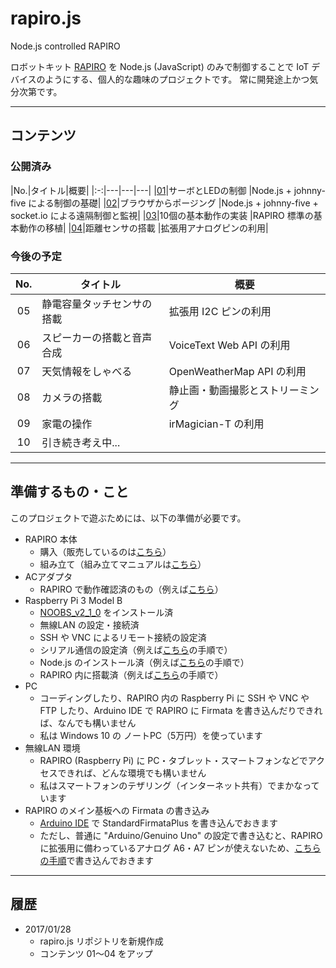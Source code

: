 # rapiro.js
Node.js controlled RAPIRO

ロボットキット [RAPIRO](https://github.com/mkokubun/rapiro.js.git) を Node.js (JavaScript) のみで制御することで IoT デバイスのようにする、個人的な趣味のプロジェクトです。
常に開発途上かつ気分次第です。


---

## コンテンツ

### 公開済み

|No.|タイトル|概要|
|:-:|---|---|---|
|[01](https://github.com/mkokubun/rapiro.js/tree/master/01)|サーボとLEDの制御     |Node.js + johnny-five による制御の基礎|
|[02](https://github.com/mkokubun/rapiro.js/tree/master/02)|ブラウザからポージング |Node.js + johnny-five + socket.io による遠隔制御と監視|
|[03](https://github.com/mkokubun/rapiro.js/tree/master/03)|10個の基本動作の実装   |RAPIRO 標準の基本動作の移植|
|[04](https://github.com/mkokubun/rapiro.js/tree/master/04)|距離センサの搭載      |拡張用アナログピンの利用|

### 今後の予定
|No.|タイトル|概要|
|:-:|---|---|
|05|静電容量タッチセンサの搭載 |拡張用 I2C ピンの利用|
|06|スピーカーの搭載と音声合成 |VoiceText Web API の利用|
|07|天気情報をしゃべる        |OpenWeatherMap API の利用|
|08|カメラの搭載              |静止画・動画撮影とストリーミング|
|09|家電の操作               |irMagician-T の利用|
|10|引き続き考え中...         | |


---

## 準備するもの・こと

このプロジェクトで遊ぶためには、以下の準備が必要です。

- RAPIRO 本体
    - 購入（販売しているのは[こちら](http://www.rapiro.com/ja/#buy)）
    - 組み立て（組み立てマニュアルは[こちら](http://www.rapiro.com/ja/assembly-manual/)）
- ACアダプタ
    - RAPIRO で動作確認済のもの（例えば[こちら](http://wiki.rapiro.com/page/ac-adaptor_ja/)）
- Raspberry Pi 3 Model B
    - [NOOBS_v2_1_0](https://www.raspberrypi.org/downloads/noobs/) をインストール済
    - 無線LAN の設定・接続済
    - SSH や VNC によるリモート接続の設定済
    - シリアル通信の設定済（例えば[こちら](http://qiita.com/mkoku/items/111e6ec21395065f0c28)の手順で）
    - Node.js のインストール済（例えば[こちら](http://qiita.com/mkoku/items/111e6ec21395065f0c28)の手順で）
    - RAPIRO 内に搭載済（例えば[こちら](http://qiita.com/mkoku/items/191ead1b62693003bf64)の手順で）
- PC
    - コーディングしたり、RAPIRO 内の Raspberry Pi に SSH や VNC や FTP したり、Arduino IDE で RAPIRO に Firmata を書き込んだりできれば、なんでも構いません
    - 私は Windows 10 の ノートPC（5万円）を使っています
- 無線LAN 環境
    - RAPIRO (Raspberry Pi) に PC・タブレット・スマートフォンなどでアクセスできれば、どんな環境でも構いません
    - 私はスマートフォンのテザリング（インターネット共有）でまかなっています
- RAPIRO のメイン基板への Firmata の書き込み
    - [Arduino IDE](https://www.arduino.cc/en/main/software) で StandardFirmataPlus を書き込んでおきます
    - ただし、普通に "Arduino/Genuino Uno" の設定で書き込むと、RAPIRO に拡張用に備わっているアナログ A6・A7 ピンが使えないため、[こちらの手順](http://qiita.com/mkoku/items/253b7b2869f0baba2fa2)で書き込んでおきます

---

## 履歴

- 2017/01/28
    - rapiro.js リポジトリを新規作成
    - コンテンツ 01～04 をアップ